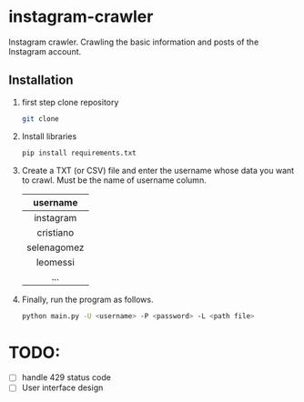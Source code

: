 # instagram-crawler
Instagram crawler.
Crawling the basic information and posts of the Instagram account.
## Installation
1. first step clone repository
    ```bash
    git clone 
    ```
2. Install libraries
    ```bash
    pip install requirements.txt
    ```
3. Create a TXT (or CSV) file and enter the username whose data you want to crawl.
Must be the name of username column.

    | username      |
    |:-------------:|
    |instagram      |
    |cristiano      |
    |selenagomez    |
    |leomessi       |
    |...            |
4. Finally, run the program as follows.
    ```bash
    python main.py -U <username> -P <password> -L <path file> 
    ```
# TODO:
- [ ] handle 429 status code
- [ ] User interface design
